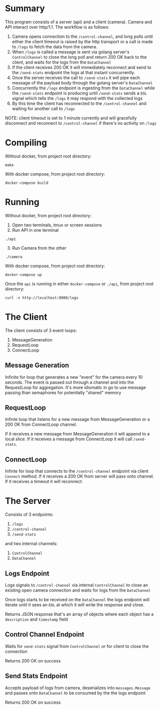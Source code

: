 # Summary
This program consists of a server (api) and a client (camera). Camera and API interact over http/1.1. The workflow is as follows:
1. Camera opens connection to the `/control-channel`, and long polls until either the client timeout is raised by the http transport or a call is made to `/logs` to fetch the data from the camera.
2. When `/logs` is called a message is sent via golang server's `ControlChannel` to close the long poll and return 200 OK back to the client, and waits for the logs from the `DataChannel`
3. If the client receives 200 OK it will immediately reconnect and send to the `/send-stats` endpoint the logs at that instant concurrently.
4. Once the server receives the call to `/send-stats` it will pipe each message of the payload body through the  golang server's `DataChannel`
5. Concurrently the `/logs` endpoint is ingesting from the `DataChannel` while the `/send-stats` endpoint is producing until `/send-stats` sends a `EOL` signal which tells the `/logs` it may respond with the collected logs  
6. By this time the client has reconnected to the `/control-channel` and waiting for another call to `/logs`

NOTE: client timeout is set to 1 minute currently and will gracefully disconnect and reconnect to `/control-channel` if there's no activity on `/logs`
 
# Compiling
Without docker, from project root directory:
```
make
```

With docker compose, from project root directory:
```
docker-compose build
```

# Running

Without docker, from project root directory:

1. Open two terminals, tmux or screen sessions
2. Run API in one terminal
```
./api
```
3. Run Camera from the other
```
./camera
```

With docker compose, from project root directory:
```
docker-compose up
```

Once the `api` is running in either `docker-compose` or `./api`, from project root directory:
```
curl -v http://localhost:8080/logs 
```

# The Client

The client consists of 3 event loops:
1. MessageGeneration
2. RequestLoop
3. ConnectLoop

## Message Generation

Infinite for loop that generates a new "event" for the camera every 10 seconds. The event is passed out through a channel and into the RequestLoop for aggregation. It's more idiomatic in go to use message passing than semaphores for potentially "shared" memory

## RequestLoop

Infinte loop that listens for a new message from MessageGeneration or a 200 OK from ConnectLoop channel.

If it receives a new message from MessageGeneration it will append to a local slice. If it receives a message from ConnectLoop it will call `/send-stats`.

## ConnectLoop

Infinte for loop that connects to the `/control-channel` endpoint via client `Connect` method. If it receives a 200 OK from server will pass onto channel. If it receives a timeout it will reconnect.

# The Server

Consists of 3 endpoints:
1. `/logs`
2. `/control-channel`
3. `/send-stats`


and two internal channels:
1. `ControlChannel`
2. `DataChannel`

## Logs Endpoint

Logs signals to `/control-channel` via internal `ControlChannel` to close an existing open camera connection and waits for logs from the `DataChannel`

Once logs starts to be received on the `DataChannel` the logs endpoint will iterate until it sees an `EOL` at which it will write the response and close.

Returns JSON response that's an array of objects where each object has a `description` and `timestamp` field 

## Control Channel Endpoint

Waits for `send-stats` signal from `ControlChannel` or for client to close the connection

Returns 200 OK on success

## Send Stats Endpoint

Accepts payload of logs from camera, deserializes into `messages.Message` and passes onto `DataChannel` to be consumed by the the logs endpoint

Returns 200 OK on success


